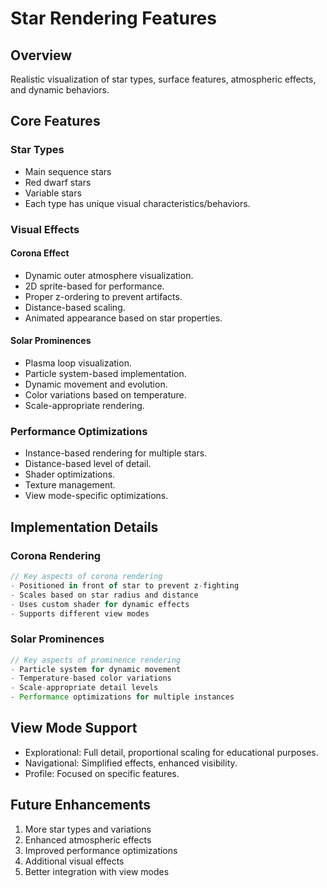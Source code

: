 # Star Rendering Features

## Overview
Realistic visualization of star types, surface features, atmospheric effects, and dynamic behaviors.

## Core Features

### Star Types
- Main sequence stars
- Red dwarf stars
- Variable stars
- Each type has unique visual characteristics/behaviors.

### Visual Effects

#### Corona Effect
- Dynamic outer atmosphere visualization.
- 2D sprite-based for performance.
- Proper z-ordering to prevent artifacts.
- Distance-based scaling.
- Animated appearance based on star properties.

#### Solar Prominences
- Plasma loop visualization.
- Particle system-based implementation.
- Dynamic movement and evolution.
- Color variations based on temperature.
- Scale-appropriate rendering.

### Performance Optimizations
- Instance-based rendering for multiple stars.
- Distance-based level of detail.
- Shader optimizations.
- Texture management.
- View mode-specific optimizations.

## Implementation Details

### Corona Rendering
```typescript
// Key aspects of corona rendering
- Positioned in front of star to prevent z-fighting
- Scales based on star radius and distance
- Uses custom shader for dynamic effects
- Supports different view modes
```

### Solar Prominences
```typescript
// Key aspects of prominence rendering
- Particle system for dynamic movement
- Temperature-based color variations
- Scale-appropriate detail levels
- Performance optimizations for multiple instances
```

## View Mode Support
- Explorational: Full detail, proportional scaling for educational purposes.
- Navigational: Simplified effects, enhanced visibility.
- Profile: Focused on specific features.

## Future Enhancements
1. More star types and variations
2. Enhanced atmospheric effects
3. Improved performance optimizations
4. Additional visual effects
5. Better integration with view modes 